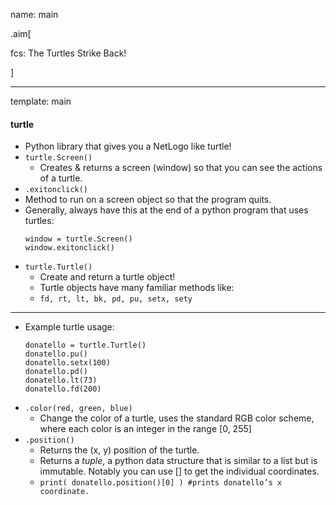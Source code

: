 name: main

.aim[<div>
  fcs: The Turtles Strike Back!
  </div>]

---
template: main

#### turtle
- Python library that gives you a NetLogo like turtle!
- `turtle.Screen()`
  - Creates & returns a screen (window) so that you can see the actions of a turtle.
 - `.exitonclick()`
  - Method to run on a screen object so that the program quits.
- Generally, always have this at the end of a python program that uses turtles:
    ```
    window = turtle.Screen()
    window.exitonclick()
    ```
- `turtle.Turtle()`
  - Create and return a turtle object!
  - Turtle objects have many familiar methods like:
  - `fd, rt, lt, bk, pd, pu, setx, sety`

---
- Example turtle usage:
  ```
  donatello = turtle.Turtle()
  donatello.pu()
  donatello.setx(100)
  donatello.pd()
  donatello.lt(73)
  donatello.fd(200)
  ```
- `.color(red, green, blue)`
  - Change the color of a turtle, uses the standard RGB color scheme, where each color is an integer in the range [0, 255]
- `.position()`
  - Returns the (x, y) position of the turtle.
  - Returns a _tuple_, a python data structure that is similar to a list but is immutable. Notably you can use [] to get the individual coordinates.
  - `print( donatello.position()[0] ) #prints donatello’s x coordinate.`

